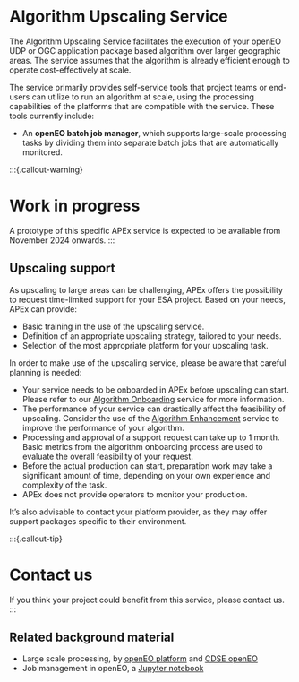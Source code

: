 # Algorithm Upscaling Service

The Algorithm Upscaling Service facilitates the execution of your openEO UDP or OGC application package based algorithm
over larger geographic areas. The service assumes that the algorithm is already efficient enough to operate cost-effectively
at scale.

The service primarily provides self-service tools that project teams or end-users can utilize to run an algorithm at scale, using
the processing capabilities of the platforms that are compatible with the service. These tools currently include:

* An **openEO batch job manager**, which supports large-scale processing tasks by dividing them into separate batch jobs that are automatically monitored.

:::{.callout-warning}
# Work in progress

A prototype of this specific APEx service is expected to be available from November 2024 onwards. 
:::

## Upscaling support

As upscaling to large areas can be challenging, APEx offers the possibility to request time-limited support for your 
ESA project. Based on your needs, APEx can provide:

- Basic training in the use of the upscaling service.
- Definition of an appropriate upscaling strategy, tailored to your needs.
- Selection of the most appropriate platform for your upscaling task.

In order to make use of the upscaling service, please be aware that careful planning is needed:
 
 - Your service needs to be onboarded in APEx before upscaling can start. Please refer to our [Algorithm Onboarding](./onboarding.md) service for more information. 
 - The performance of your service can drastically affect the feasibility of upscaling. Consider the use of the [Algorithm Enhancement](./enhancement.md) service to improve the performance of your algorithm.
 - Processing and approval of a support request can take up to 1 month. Basic metrics from the algorithm onboarding process are used to evaluate the overall feasibility of your request.
 - Before the actual production can start, preparation work may take a significant amount of time, depending on your own experience and complexity of the task.
 - APEx does not provide operators to monitor your production.

It’s also advisable to contact your platform provider, as they may offer support packages specific to their environment.

:::{.callout-tip}
# Contact us
If you think your project could benefit from this service, please contact us.
:::

## Related background material

- Large scale processing, by [openEO platform](https://docs.openeo.cloud/usecases/large-scale-processing/) and [CDSE openEO](https://documentation.dataspace.copernicus.eu/APIs/openEO/large_scale_processing.html)
- Job management in openEO, a [Jupyter notebook](https://github.com/Open-EO/openeo-community-examples/blob/main/python/ManagingMultipleLargeScaleJobs/ManagingMultipleLargeScaleJobs.ipynb)